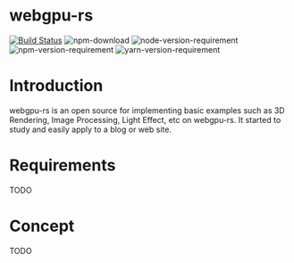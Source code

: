 # webgpu-rs

[![Build Status](https://github.com/gandis0713/webgpu-rs/workflows/Build%20and%20Test/badge.svg)](https://github.com/gandis0713/webgpu-rs/workflows/Build%20and%20Test/badge.svg)
![npm-download](https://img.shields.io/npm/dm/webgpu-rs.svg)
![node-version-requirement](https://img.shields.io/badge/>=node-12.18.3-brightgreen.svg)
![npm-version-requirement](https://img.shields.io/badge/>=npm-6.14.6-brightgreen.svg)
![yarn-version-requirement](https://img.shields.io/badge/>=yarn-1.22.5-brightgreen.svg)

Introduction
============

webgpu-rs is an open source for implementing basic examples such as 3D Rendering, Image Processing, Light Effect, etc on webgpu-rs. It started to study and easily apply to a blog or web site.


Requirements
============
TODO


Concept
=======

TODO

